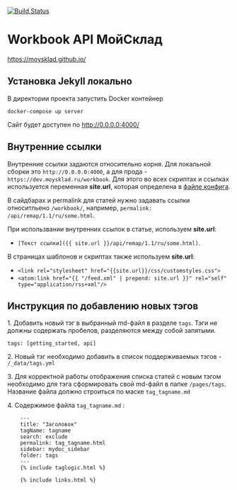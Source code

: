 [![Build Status](https://travis-ci.org/moysklad/workbook-api-doc.svg?branch=master)](https://travis-ci.org/moysklad/workbook-api-doc)

# Workbook API МойСклад
https://moysklad.github.io/

## Установка Jekyll локально
В директории проекта запустить Docker контейнер
```
docker-compose up server
```
Сайт будет доступен по http://0.0.0.0:4000/

## Внутренние ссылки

Внутренние ссылки задаются относительно корня. Для локальной сборки это `http://0.0.0.0:4000`, а для прода - `https://dev.moysklad.ru/workbook`. Для этого во всех скриптах и ссылках используется переменная **site.url**, которая определена в [файле конфига](_config.yml).

В сайдбарах и permalink для статей нужно задавать ссылки относитльено `/workbook/`, например, `permalink: /api/remap/1.1/ru/some.html`.

При использвании внутренних ссылок в статье, используем **site.url**:

+ `[Текст ссылки]({{ site.url }}/api/remap/1.1/ru/some.html)`.

В страницах шаблонов и скриптах также используем **site.url**:

+ `<link rel="stylesheet" href="{{site.url}}/css/customstyles.css">`
+ `<atom:link href="{{ "/feed.xml" | prepend: site.url }}" rel="self" type="application/rss+xml"/>`

## Инструкция по добавлению новых тэгов
1\. Добавить новый тэг в выбранный md-файл в разделе `tags`. Тэги не должны содержать пробелов, разделяются между собой запятыми.
```
tags: [getting_started, api]
```

2\. Новый тэг необходимо добавить в список поддерживаемых тэгов - `/_data/tags.yml`

3\. Для корректной работы отображения списка статей с новым тэгом необходимо для тэга сформировать свой md-файл в папке `/pages/tags`. Название файла должно строиться по маске `tag_tagname.md`

4\. Содержимое файла `tag_tagname.md` :
```
    ---
    title: "Заголовок"
    tagName: tagname
    search: exclude
    permalink: tag_tagname.html
    sidebar: mydoc_sidebar
    folder: tags
    ---
    {% include taglogic.html %}

    {% include links.html %}
```
